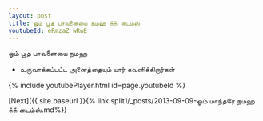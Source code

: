 ```yaml
---
layout: post
title: ஓம் பூத பாவனையை நமஹ ௧௧ டைம்ஸ்
youtubeId: eRmzaZ_wRwE
---
```

 
 
 ஓம் பூத பாவனையை நமஹ  
 
 -  உருவாக்கப்பட்ட அனைத்தையும் யார் கவனிக்கிறார்கள் 
 
  
 
  
 
 
 
 
 
 


{% include youtubePlayer.html id=page.youtubeId %}
 
[Next]({{ site.baseurl }}{% link  split1/_posts/2013-09-09-ஓம் மாந்தரே நமஹ ௧௧ டைம்ஸ்.md%})
 
